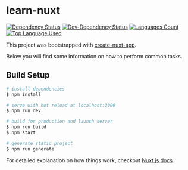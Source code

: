 # learn-nuxt

[![Dependency Status](https://david-dm.org/palashmon/learn-nuxt.svg)](https://david-dm.org/palashmon/learn-nuxt)
[![Dev-Dependency Status](https://david-dm.org/palashmon/learn-nuxt/dev-status.svg)](https://david-dm.org/palashmon/learn-nuxt?type=dev)
[![Languages Count](https://img.shields.io/github/languages/count/palashmon/learn-nuxt.svg)](https://github.com/palashmon/learn-nuxt/search?l=javascript)
[![Top Language Used](https://img.shields.io/github/languages/top/palashmon/learn-nuxt.svg)](https://github.com/palashmon/learn-nuxt/search?l=javascript)
&nbsp;

This project was bootstrapped with [create-nuxt-app](https://github.com/nuxt/create-nuxt-app).

Below you will find some information on how to perform common tasks.<br>

## Build Setup

``` bash
# install dependencies
$ npm install

# serve with hot reload at localhost:3000
$ npm run dev

# build for production and launch server
$ npm run build
$ npm start

# generate static project
$ npm run generate
```

For detailed explanation on how things work, checkout [Nuxt.js docs](https://nuxtjs.org).
